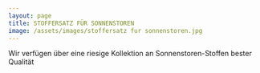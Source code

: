 ```yaml
---
layout: page
title: STOFFERSATZ FÜR SONNENSTOREN
image: /assets/images/stoffersatz fur sonnenstoren.jpg
---
```



Wir verfügen über eine riesige Kollektion
an Sonnenstoren-Stoffen bester Qualität

